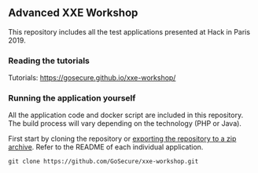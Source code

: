 
## Advanced XXE Workshop

This repository includes all the test applications presented at Hack in Paris 2019.

### Reading the tutorials

Tutorials: https://gosecure.github.io/xxe-workshop/

### Running the application yourself

All the application code and docker script are included in this repository. The build process will vary depending on the technology (PHP or Java).

First start by cloning the repository or [exporting the repository to a zip archive](https://github.com/GoSecure/template-injection-workshop/archive/master.zip). Refer to the README of each individual application.

```
git clone https://github.com/GoSecure/xxe-workshop.git
```
